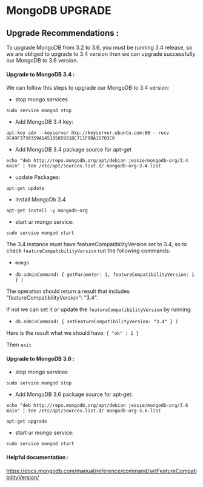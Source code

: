 # MongoDB UPGRADE


## Upgrade Recommendations :

To upgrade MongoDB from 3.2 to 3.6, you must be running 3.4 release, so we are obliged to upgrade to 3.4 version then we can upgrade successfully our MongoDB to 3.6 version.

#### Upgrade to MongoDB 3.4 :

We can follow this steps to upgrade our MongoDB to 3.4 version:

* stop mongo services

 `sudo service mongod stop`

* Add MongoDB 3.4 key:

`apt-key adv --keyserver hkp://keyserver.ubuntu.com:80 --recv 0C49F3730359A14518585931BC711F9BA15703C6`

* Add MongoDB 3.4 package source for apt-get

`echo "deb http://repo.mongodb.org/apt/debian jessie/mongodb-org/3.4 main" | tee /etc/apt/sources.list.d/ mongodb-org-3.4.list`

* update Packages:

`apt-get update`

* Install MongoDb 3.4

`apt-get install -y mongodb-org`

*  start ur mongo service:

`sudo service mongod start`

The 3.4 instance must have featureCompatibilityVersion set to 3.4, so to check `featureCompatibilityVersion` run the following commands:

* `mongo`

* `db.adminCommand( { getParameter: 1, featureCompatibilityVersion: 1 } )`

The operation should return a result that includes "featureCompatibilityVersion": "3.4".

If not we can set it or update the `featureCompatibilityVersion` by running:

* `db.adminCommand( { setFeatureCompatibilityVersion: "3.4" } )`

Here is the result what we should have: `{ "ok" : 1 }`

Then
      `exit`

#### Upgrade to MongoDB 3.6 :

* stop mongo services

 `sudo service mongod stop`

* Add MongoDB 3.6 package source for apt-get:

`echo "deb http://repo.mongodb.org/apt/debian jessie/mongodb-org/3.6 main" | tee /etc/apt/sources.list.d/ mongodb-org-3.6.list`

  `apt-get upgrade`

*  start ur mongo service:

  `sudo service mongod start`

#### Helpful documentation :

  https://docs.mongodb.com/manual/reference/command/setFeatureCompatibilityVersion/
